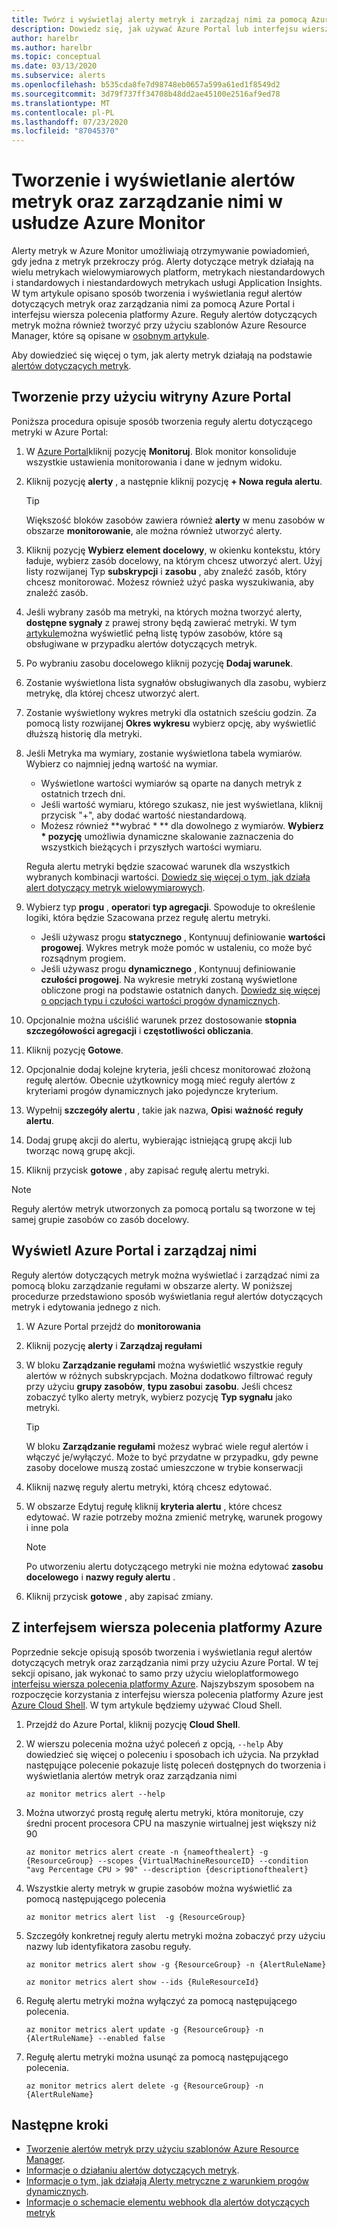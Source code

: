 ```yaml
---
title: Twórz i wyświetlaj alerty metryk i zarządzaj nimi za pomocą Azure Monitor
description: Dowiedz się, jak używać Azure Portal lub interfejsu wiersza polecenia do tworzenia i wyświetlania reguł alertów metryk oraz zarządzania nimi.
author: harelbr
ms.author: harelbr
ms.topic: conceptual
ms.date: 03/13/2020
ms.subservice: alerts
ms.openlocfilehash: b535cda8fe7d98748eb0657a599a61ed1f8549d2
ms.sourcegitcommit: 3d79f737ff34708b48dd2ae45100e2516af9ed78
ms.translationtype: MT
ms.contentlocale: pl-PL
ms.lasthandoff: 07/23/2020
ms.locfileid: "87045370"
---
```

# <a name="create-view-and-manage-metric-alerts-using-azure-monitor"></a>Tworzenie i wyświetlanie alertów metryk oraz zarządzanie nimi w usłudze Azure Monitor

Alerty metryk w Azure Monitor umożliwiają otrzymywanie powiadomień, gdy jedna z metryk przekroczy próg. Alerty dotyczące metryk działają na wielu metrykach wielowymiarowych platform, metrykach niestandardowych i standardowych i niestandardowych metrykach usługi Application Insights. W tym artykule opisano sposób tworzenia i wyświetlania reguł alertów dotyczących metryk oraz zarządzania nimi za pomocą Azure Portal i interfejsu wiersza polecenia platformy Azure. Reguły alertów dotyczących metryk można również tworzyć przy użyciu szablonów Azure Resource Manager, które są opisane w [osobnym artykule](alerts-metric-create-templates.md).

Aby dowiedzieć się więcej o tym, jak alerty metryk działają na podstawie [alertów dotyczących metryk](alerts-metric-overview.md).

## <a name="create-with-azure-portal"></a>Tworzenie przy użyciu witryny Azure Portal

Poniższa procedura opisuje sposób tworzenia reguły alertu dotyczącego metryki w Azure Portal:

1. W [Azure Portal](https://portal.azure.com)kliknij pozycję **Monitoruj**. Blok monitor konsoliduje wszystkie ustawienia monitorowania i dane w jednym widoku.

2. Kliknij pozycję **alerty** , a następnie kliknij pozycję **+ Nowa reguła alertu**.

    > [!TIP]
    > Większość bloków zasobów zawiera również **alerty** w menu zasobów w obszarze **monitorowanie**, ale można również utworzyć alerty.

3. Kliknij pozycję **Wybierz element docelowy**, w okienku kontekstu, który ładuje, wybierz zasób docelowy, na którym chcesz utworzyć alert. Użyj listy rozwijanej Typ **subskrypcji** i **zasobu** , aby znaleźć zasób, który chcesz monitorować. Możesz również użyć paska wyszukiwania, aby znaleźć zasób.

4. Jeśli wybrany zasób ma metryki, na których można tworzyć alerty, **dostępne sygnały** z prawej strony będą zawierać metryki. W tym [artykule](../../azure-monitor/platform/alerts-metric-near-real-time.md#metrics-and-dimensions-supported)można wyświetlić pełną listę typów zasobów, które są obsługiwane w przypadku alertów dotyczących metryk.

5. Po wybraniu zasobu docelowego kliknij pozycję **Dodaj warunek**.

6. Zostanie wyświetlona lista sygnałów obsługiwanych dla zasobu, wybierz metrykę, dla której chcesz utworzyć alert.

7. Zostanie wyświetlony wykres metryki dla ostatnich sześciu godzin. Za pomocą listy rozwijanej **Okres wykresu** wybierz opcję, aby wyświetlić dłuższą historię dla metryki.

8. Jeśli Metryka ma wymiary, zostanie wyświetlona tabela wymiarów. Wybierz co najmniej jedną wartość na wymiar.
    - Wyświetlone wartości wymiarów są oparte na danych metryk z ostatnich trzech dni.
    - Jeśli wartość wymiaru, którego szukasz, nie jest wyświetlana, kliknij przycisk "+", aby dodać wartość niestandardową.
    - Możesz również **wybrać \* ** dla dowolnego z wymiarów. **Wybierz \* pozycję** umożliwia dynamiczne skalowanie zaznaczenia do wszystkich bieżących i przyszłych wartości wymiaru.

    Reguła alertu metryki będzie szacować warunek dla wszystkich wybranych kombinacji wartości. [Dowiedz się więcej o tym, jak działa alert dotyczący metryk wielowymiarowych](alerts-metric-overview.md).

9. Wybierz typ **progu** , **operator**i **typ agregacji**. Spowoduje to określenie logiki, która będzie Szacowana przez regułę alertu metryki.
    - Jeśli używasz progu **statycznego** , Kontynuuj definiowanie **wartości progowej**. Wykres metryk może pomóc w ustaleniu, co może być rozsądnym progiem.
    - Jeśli używasz progu **dynamicznego** , Kontynuuj definiowanie **czułości progowej**. Na wykresie metryki zostaną wyświetlone obliczone progi na podstawie ostatnich danych. [Dowiedz się więcej o opcjach typu i czułości wartości progów dynamicznych](alerts-dynamic-thresholds.md).

10. Opcjonalnie można uściślić warunek przez dostosowanie **stopnia szczegółowości agregacji** i **częstotliwości obliczania**. 

11. Kliknij pozycję **Gotowe**.

12. Opcjonalnie dodaj kolejne kryteria, jeśli chcesz monitorować złożoną regułę alertów. Obecnie użytkownicy mogą mieć reguły alertów z kryteriami progów dynamicznych jako pojedyncze kryterium.

13. Wypełnij **szczegóły alertu** , takie jak nazwa, **Opis**i **ważność** **reguły alertu**.

14. Dodaj grupę akcji do alertu, wybierając istniejącą grupę akcji lub tworząc nową grupę akcji.

15. Kliknij przycisk **gotowe** , aby zapisać regułę alertu metryki.

> [!NOTE]
> Reguły alertów metryk utworzonych za pomocą portalu są tworzone w tej samej grupie zasobów co zasób docelowy.

## <a name="view-and-manage-with-azure-portal"></a>Wyświetl Azure Portal i zarządzaj nimi

Reguły alertów dotyczących metryk można wyświetlać i zarządzać nimi za pomocą bloku zarządzanie regułami w obszarze alerty. W poniższej procedurze przedstawiono sposób wyświetlania reguł alertów dotyczących metryk i edytowania jednego z nich.

1. W Azure Portal przejdź do **monitorowania**

2. Kliknij pozycję **alerty** i **Zarządzaj regułami**

3. W bloku **Zarządzanie regułami** można wyświetlić wszystkie reguły alertów w różnych subskrypcjach. Można dodatkowo filtrować reguły przy użyciu **grupy zasobów**, **typu zasobu**i **zasobu**. Jeśli chcesz zobaczyć tylko alerty metryk, wybierz pozycję **Typ sygnału** jako metryki.

    > [!TIP]
    > W bloku **Zarządzanie regułami** możesz wybrać wiele reguł alertów i włączyć je/wyłączyć. Może to być przydatne w przypadku, gdy pewne zasoby docelowe muszą zostać umieszczone w trybie konserwacji

4. Kliknij nazwę reguły alertu metryki, którą chcesz edytować.

5. W obszarze Edytuj regułę kliknij **kryteria alertu** , które chcesz edytować. W razie potrzeby można zmienić metrykę, warunek progowy i inne pola

    > [!NOTE]
    > Po utworzeniu alertu dotyczącego metryki nie można edytować **zasobu docelowego** i **nazwy reguły alertu** .

6. Kliknij przycisk **gotowe** , aby zapisać zmiany.

## <a name="with-azure-cli"></a>Z interfejsem wiersza polecenia platformy Azure

Poprzednie sekcje opisują sposób tworzenia i wyświetlania reguł alertów dotyczących metryk oraz zarządzania nimi przy użyciu Azure Portal. W tej sekcji opisano, jak wykonać to samo przy użyciu wieloplatformowego [interfejsu wiersza polecenia platformy Azure](/cli/azure/get-started-with-azure-cli?view=azure-cli-latest). Najszybszym sposobem na rozpoczęcie korzystania z interfejsu wiersza polecenia platformy Azure jest [Azure Cloud Shell](../../cloud-shell/overview.md?view=azure-cli-latest). W tym artykule będziemy używać Cloud Shell.

1. Przejdź do Azure Portal, kliknij pozycję **Cloud Shell**.

2. W wierszu polecenia można użyć poleceń z opcją, ``--help`` Aby dowiedzieć się więcej o poleceniu i sposobach ich użycia. Na przykład następujące polecenie pokazuje listę poleceń dostępnych do tworzenia i wyświetlania alertów metryk oraz zarządzania nimi

    ```azurecli
    az monitor metrics alert --help
    ```

3. Można utworzyć prostą regułę alertu metryki, która monitoruje, czy średni procent procesora CPU na maszynie wirtualnej jest większy niż 90

    ```azurecli
    az monitor metrics alert create -n {nameofthealert} -g {ResourceGroup} --scopes {VirtualMachineResourceID} --condition "avg Percentage CPU > 90" --description {descriptionofthealert}
    ```

4. Wszystkie alerty metryk w grupie zasobów można wyświetlić za pomocą następującego polecenia

    ```azurecli
    az monitor metrics alert list  -g {ResourceGroup}
    ```

5. Szczegóły konkretnej reguły alertu metryki można zobaczyć przy użyciu nazwy lub identyfikatora zasobu reguły.

    ```azurecli
    az monitor metrics alert show -g {ResourceGroup} -n {AlertRuleName}
    ```

    ```azurecli
    az monitor metrics alert show --ids {RuleResourceId}
    ```

6. Regułę alertu metryki można wyłączyć za pomocą następującego polecenia.

    ```azurecli
    az monitor metrics alert update -g {ResourceGroup} -n {AlertRuleName} --enabled false
    ```

7. Regułę alertu metryki można usunąć za pomocą następującego polecenia.

    ```azurecli
    az monitor metrics alert delete -g {ResourceGroup} -n {AlertRuleName}
    ```

## <a name="next-steps"></a>Następne kroki

- [Tworzenie alertów metryk przy użyciu szablonów Azure Resource Manager](../../azure-monitor/platform/alerts-metric-create-templates.md).
- [Informacje o działaniu alertów dotyczących metryk](alerts-metric-overview.md).
- [Informacje o tym, jak działają Alerty metryczne z warunkiem progów dynamicznych](alerts-dynamic-thresholds.md).
- [Informacje o schemacie elementu webhook dla alertów dotyczących metryk](../../azure-monitor/platform/alerts-metric-near-real-time.md#payload-schema)
